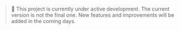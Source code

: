 > 📢 This project is currently under active development. The current version is not the final one. New features and improvements will be added in the coming days.
